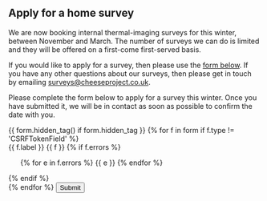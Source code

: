 
## Apply for a home survey

We are now booking internal thermal-imaging surveys for this winter, between
November and March. The number of surveys we can do is limited and they will be
offered on a first-come first-served basis.

If you would like to apply for a survey, then please use the <a
  href="#apply-form">form below</a>. If you have any other questions about our
surveys, then please get in touch by emailing <a
  href="mailto:surveys@cheeseproject.co.uk">
  surveys@cheeseproject.co.uk</a>.

Please complete the form below to apply for a survey this winter. Once you
have submitted it, we will be in contact as soon as possible to confirm the
date with you.

<div id="survey-form">
  <form method="POST" action="">
    {{ form.hidden_tag() if form.hidden_tag }}
    {% for f in form if f.type != 'CSRFTokenField' %}
    <div class="form-group">
      {{ f.label }}
      {{ f }}
      {% if f.errors %}
        <ul>
          {% for e in f.errors %}
            <span class="error-block">{{ e }}</span>
          {% endfor %}
        </ul>
      {% endif %}
    </div>
    {% endfor %}
    <label></label>
    <button class="btn" type="submit">Submit</button>
  </form>
</div>
